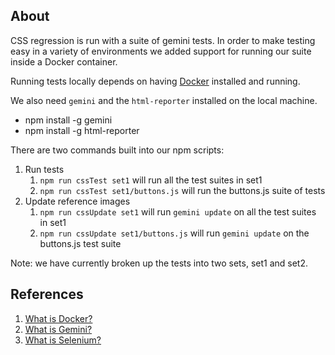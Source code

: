## About
CSS regression is run with a suite of gemini tests. In order to make testing easy in a variety of environments we added support for running our suite inside a Docker container.

Running tests locally depends on having [Docker](https://www.docker.com/get-docker) installed and running. 

We also need `gemini` and the `html-reporter` installed on the local machine.
- npm install -g gemini
- npm install -g html-reporter

There are two commands built into our npm scripts:

1. Run tests
    1. `npm run cssTest set1` will run all the test suites in set1
    2. `npm run cssTest set1/buttons.js` will run the buttons.js suite of tests
2. Update reference images
    1. `npm run cssUpdate set1` will run `gemini update` on all the test suites in set1
    2. `npm run cssUpdate set1/buttons.js` will run `gemini update` on the buttons.js test suite


Note: we have currently broken up the tests into two sets, set1 and set2. 

## References
1. [What is Docker?](https://www.docker.com/what-docker)
2. [What is Gemini?](https://github.com/gemini-testing/gemini)
3. [What is Selenium?](http://www.seleniumhq.org/)
